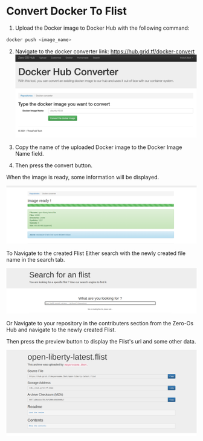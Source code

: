 # Convert Docker To Flist

1. Upload the Docker image to Docker Hub with the following command:

```bash
docker push <image_name>
```

2. Navigate to the docker converter link: https://hub.grid.tf/docker-convert
   ![ ](./img/docker_convert.png)

3. Copy the name of the uploaded Docker image to the Docker Image Name field.

4. Then press the convert button.

When the image is ready, some information will be displayed.

![ ](./img/flist_ready.png)

To Navigate to the created Flist Either search with the newly created file name in the search tab.

![ ](./img/search.png)

Or Navigate to your repository in the contributers section from the Zero-Os Hub and navigate to the newly created Flist.

Then press the preview button to display the Flist's url and some other data.

![ ](./img/preview.png)
